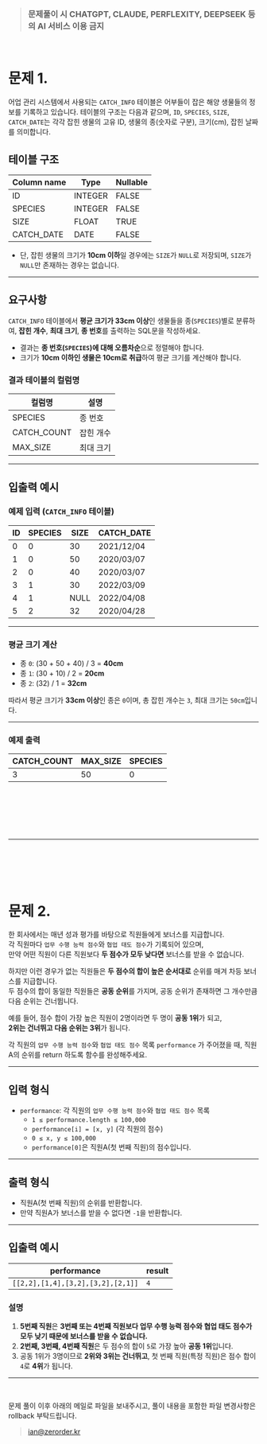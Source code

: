 > ### 문제풀이 시 CHATGPT, CLAUDE, PERFLEXITY, DEEPSEEK 등의 AI 서비스 이용 금지

<br/>

# 문제 1.

어업 관리 시스템에서 사용되는 `CATCH_INFO` 테이블은 어부들이 잡은 해양 생물들의 정보를 기록하고 있습니다. 테이블의 구조는 다음과 같으며, `ID`, `SPECIES`, `SIZE`, `CATCH_DATE`는 각각 잡힌 생물의 고유 ID, 생물의 종(숫자로 구분), 크기(cm), 잡힌 날짜를 의미합니다.

## 테이블 구조

| Column name | Type    | Nullable |
|------------|--------|----------|
| ID         | INTEGER | FALSE    |
| SPECIES    | INTEGER | FALSE    |
| SIZE       | FLOAT   | TRUE     |
| CATCH_DATE | DATE    | FALSE    |

- 단, 잡힌 생물의 크기가 **10cm 이하**일 경우에는 `SIZE`가 `NULL`로 저장되며, `SIZE`가 `NULL`만 존재하는 경우는 없습니다.

---

## 요구사항

`CATCH_INFO` 테이블에서 **평균 크기가 33cm 이상**인 생물들을 종(`SPECIES`)별로 분류하여, **잡힌 개수**, **최대 크기**, **종 번호**를 출력하는 SQL문을 작성하세요.

- 결과는 **종 번호(`SPECIES`)에 대해 오름차순**으로 정렬해야 합니다.
- 크기가 **10cm 이하인 생물은 10cm로 취급**하여 평균 크기를 계산해야 합니다.

### 결과 테이블의 컬럼명
| 컬럼명      | 설명          |
|------------|--------------|
| SPECIES    | 종 번호       |
| CATCH_COUNT | 잡힌 개수     |
| MAX_SIZE   | 최대 크기     |

---

## 입출력 예시

### **예제 입력 (`CATCH_INFO` 테이블)**

| ID | SPECIES | SIZE  | CATCH_DATE  |
|----|--------|-------|------------|
| 0  | 0      | 30    | 2021/12/04 |
| 1  | 0      | 50    | 2020/03/07 |
| 2  | 0      | 40    | 2020/03/07 |
| 3  | 1      | 30    | 2022/03/09 |
| 4  | 1      | NULL  | 2022/04/08 |
| 5  | 2      | 32    | 2020/04/28 |

---

### **평균 크기 계산**
- 종 `0`: (30 + 50 + 40) / 3 = **40cm**
- 종 `1`: (30 + 10) / 2 = **20cm**
- 종 `2`: (32) / 1 = **32cm**

따라서 평균 크기가 **33cm 이상**인 종은 `0`이며, 총 잡힌 개수는 `3`, 최대 크기는 `50cm`입니다.

---

### **예제 출력**
| CATCH_COUNT | MAX_SIZE | SPECIES |
|------------|---------|---------|
| 3          | 50      | 0       |



<br/>
<br/>
<br/>
<br/>
<br/>

---

<br/>
<br/>
<br/>
<br/>


# 문제 2.

한 회사에서는 매년 성과 평가를 바탕으로 직원들에게 보너스를 지급합니다.  
각 직원마다 `업무 수행 능력 점수`와 `협업 태도 점수`가 기록되어 있으며,  
만약 어떤 직원이 다른 직원보다 **두 점수가 모두 낮다면** 보너스를 받을 수 없습니다.  

하지만 이런 경우가 없는 직원들은 **두 점수의 합이 높은 순서대로** 순위를 매겨 차등 보너스를 지급합니다.  
두 점수의 합이 동일한 직원들은 **공동 순위**를 가지며, 공동 순위가 존재하면 그 개수만큼 다음 순위는 건너뜁니다.  

예를 들어, 점수 합이 가장 높은 직원이 2명이라면 두 명이 **공동 1위**가 되고,  
**2위는 건너뛰고 다음 순위는 3위**가 됩니다.

각 직원의 `업무 수행 능력 점수`와 `협업 태도 점수` 목록 `performance` 가 주어졌을 때, 직원 A의 순위를 return 하도록 함수를 완성해주세요.

---

## 입력 형식

- `performance`: 각 직원의 `업무 수행 능력 점수`와 `협업 태도 점수` 목록  
  - `1 ≤ performance.length ≤ 100,000`
  - `performance[i] = [x, y]` (각 직원의 점수)
  - `0 ≤ x, y ≤ 100,000`
  - `performance[0]`은 직원A(첫 번째 직원)의 점수입니다.

---

## 출력 형식

- 직원A(첫 번째 직원)의 순위를 반환합니다.
- 만약 직원A가 보너스를 받을 수 없다면 `-1`을 반환합니다.

---

## 입출력 예시

| performance | result |
|------------|--------|
| `[[2,2],[1,4],[3,2],[3,2],[2,1]]` | `4` |

### 설명
1. **5번째 직원**은 **3번째 또는 4번째 직원보다 업무 수행 능력 점수와 협업 태도 점수가 모두 낮기 때문에 보너스를 받을 수 없습니다.**
2. **2번째, 3번째, 4번째 직원**은 두 점수의 합이 `5`로 가장 높아 **공동 1위**입니다.
3. 공동 1위가 3명이므로 **2위와 3위는 건너뛰고**, 첫 번째 직원(특정 직원)은 점수 합이 `4`로 **4위**가 됩니다.

---
<br/>

문제 풀이 이후 아래의 메일로 파일을 보내주시고, 풀이 내용을 포함한 파일 변경사항은 rollback 부탁드립니다.
> ian@zerorder.kr